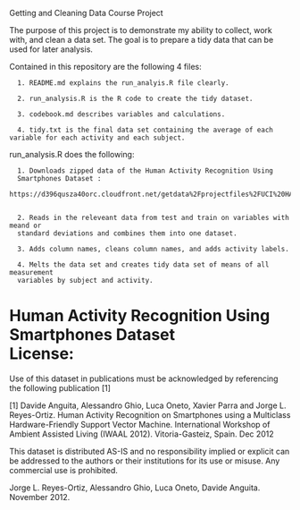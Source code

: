 Getting and Cleaning Data Course Project

The purpose of this project is to demonstrate my ability to collect, work with, and clean a data set. The goal is to prepare a tidy data that can be used for later analysis. 

Contained in this repository are the following 4 files:

      1. README.md explains the run_analyis.R file clearly.
      
      2. run_analysis.R is the R code to create the tidy dataset.
      
      3. codebook.md describes variables and calculations.
      
      4. tidy.txt is the final data set containing the average of each variable for each activity and each subject.
      
run_analysis.R does the following:

      1. Downloads zipped data of the Human Activity Recognition Using 
      Smartphones Dataset :                  
      https://d396qusza40orc.cloudfront.net/getdata%2Fprojectfiles%2FUCI%20HAR%20Dataset.zip
      
      
      2. Reads in the releveant data from test and train on variables with meand or
      standard deviations and combines them into one dataset.
      
      3. Adds column names, cleans column names, and adds activity labels.
      
      4. Melts the data set and creates tidy data set of means of all measurement 
      variables by subject and activity.
      


Human Activity Recognition Using Smartphones Dataset      
License:
========
Use of this dataset in publications must be acknowledged by referencing the following publication [1] 

[1] Davide Anguita, Alessandro Ghio, Luca Oneto, Xavier Parra and Jorge L. Reyes-Ortiz. Human Activity Recognition on Smartphones using a Multiclass Hardware-Friendly Support Vector Machine. International Workshop of Ambient Assisted Living (IWAAL 2012). Vitoria-Gasteiz, Spain. Dec 2012

This dataset is distributed AS-IS and no responsibility implied or explicit can be addressed to the authors or their institutions for its use or misuse. Any commercial use is prohibited.

Jorge L. Reyes-Ortiz, Alessandro Ghio, Luca Oneto, Davide Anguita. November 2012.      
      
      
      
      
      
      
      
      